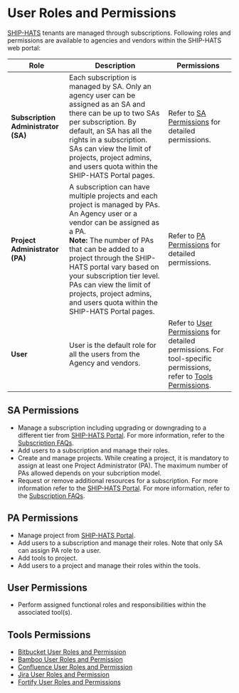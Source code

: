 # User Roles and Permissions

[SHIP-HATS](https://www.developer.tech.gov.sg/singapore-government-tech-stack/toolchain/overview.html) tenants are managed through subscriptions. Following roles and permissions are available to agencies and vendors within the SHIP-HATS web portal:

| **Role** | **Description** | **Permissions** |  
| --- | --- | --- |
| **Subscription Administrator (SA)** | Each subscription is managed by SA. Only an agency user can be assigned as an SA and there can be up to two SAs per subscription. By default, an SA has all the rights in a subscription. SAs can view the limit of projects, project admins, and users quota within the SHIP-HATS Portal pages. | Refer to [SA Permissions](#sa-permissions) for detailed permissions. |
| **Project Administrator (PA)** | A subscription can have multiple projects and each project is managed by PAs. An Agency user or a vendor can be assigned as a PA. <br> **Note:** The number of PAs that can be added to a project through the SHIP-HATS portal vary based on your subscription tier level. PAs can view the limit of projects, project admins, and users quota within the SHIP-HATS Portal pages. | Refer to [PA Permissions](#pa-permissions) for detailed permissions. |  
| **User** | User is the default role for all the users from the Agency and vendors. | Refer to [User Permissions](#user-permissions) for detailed permissions. For tool-specific permissions, refer to [Tools Permissions](#tools-permissions).|  

## SA Permissions
- Manage a subscription including upgrading or downgrading to a different tier from [SHIP-HATS Portal](https://www.ship.gov.sg/). For more information, refer to the [Subscription FAQs](subscription).
- Add users to a subscription and manage their roles.
- Create and manage projects. While creating a project, it is mandatory to assign at least one Project Administrator (PA). The maximum number of PAs allowed depends on your subcription model.
- Request or remove additional resources for a subscription. For more information refer to the [SHIP-HATS Portal](https://www.ship.gov.sg/). For more information, refer to the [Subscription FAQs](subscription).

## PA Permissions
- Manage project from [SHIP-HATS Portal](https://www.ship.gov.sg/).
- Add users to a subscription and manage their roles. Note that only SA can assign PA role to a user.
- Add tools to project.
- Add users to a project and manage their roles within the tools.

## User Permissions
- Perform assigned functional roles and responsibilities within the associated tool(s).

## Tools Permissions  
- [Bitbucket User Roles and Permission](bitbucket-user-role)
- [Bamboo User Roles and Permission](https://docs.developer.tech.gov.sg/docs/ship-hats-documentation/#/bamboo-overview?id=roles-and-permissions)
- [Confluence User Roles and Permission](confluence-user-role)
- [Jira User Roles and Permission](jira-user-role)
- [Fortify User Roles and Permissions](fortify-user-roles-and-permissions)


<!-- 
## Tools Permissions  
- [Bitbucket User Roles and Permission](get-started/bitbucket-user-role)
- [Bamboo User Roles and Permission](get-started/bamboo-user-roles)
- [Confluence User Roles and Permission](get-started/confluence-user-role)
- [Jira User Roles and Permission](get-started/jira-user-role)
- [Fortify User Roles and Permissions](get-started/fortify-user-roles-and-permissions)



<a href="https://www.developer.tech.gov.sg/singapore-government-tech-stack/toolchain/overview.html">SHIP-HATS</a> tenants are managed through subscriptions. Following are the roles and permissions available to agencies and vendors within the SHIP-HATS web portal.
 
1. **Subscription Administrator (SA)** - Each subscription is managed by SA. Only an agency user can be assigned as a SA and there can be up to two SAs per subscription. By default, a SA has all the rights in a subscription.
 
## SA Permissions
- Manage a subscription including upgrading or downgrading to a different tier from <a href="https://www.ship.gov.sg/">SHIP-HATS Portal</a>. For more information, refer to the <a href="https://www.developer.tech.gov.sg/singapore-government-tech-stack/toolchain/subscriptions">Subscription FAQ</a>.
- Add users to a subscription and manage their roles.
- Create and manage projects. While creating a project, it is mandatory to assign at least one Project Administrator (PA). The maximum number of PAs allowed depends on your subcription model.
- Request or remove additional resources for a subscription. For more information refer to the <a href="https://www.ship.gov.sg/">SHIP-HATS Portal</a>. For more information, refer to the <a href="https://www.developer.tech.gov.sg/singapore-government-tech-stack/toolchain/subscriptions">Subscription FAQ</a>.
 
 
2. **Project Administrator (PA)** -  A subscription can have multiple projects and each project is managed by PAs. An Agency user or a vendor can be assigned as a PA. You may add up to three PAs to a project through the SHIP-HATS portal.
 
## PA Permissions
- Manage project from <a href="https://www.ship.gov.sg/">SHIP-HATS Portal</a>.
- Add users to a subscription and manage their roles. Note that only SA can assign PA role to a user.
- Add tools to project.
- Add users to a project and manage their roles within the tools.
 
3. User is the default role for all the users from the Agency and vendors.
 
## User Permissions
- Perform assigned functional roles and responsibilities within the associated tool(s).

## Tools Permissions
* [Bitbucket User Roles and Permission](get-started/bitbucket-user-role)
* [Bamboo User Roles and Permission](get-started/bamboo-user-roles)
* [Confluence User Roles and Permission](get-started/confluence-user-role)
* [Jira User Roles and Permission](get-started/jira-user-role)
* [Fortify User Roles and Permissions](get-started/fortify-user-roles-and-permissions)
-->
